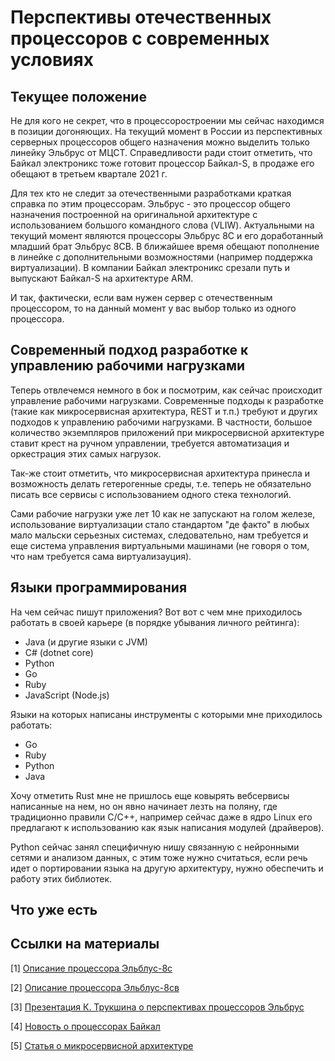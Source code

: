 # Перспективы отечественных процессоров с современных условиях

## Текущее положение
Не для кого не секрет, что в процессоростроении мы сейчас находимся в позиции догоняющих. На текущий момент в России из перспективных серверных процессоров общего назначения можно выделить только линейку Эльбрус от МЦСТ. Справедливости ради стоит отметить, что Байкал электроникс тоже готовит процессор Байкал-S, в продаже его обещают в третьем квартале 2021 г.

Для тех кто не следит за отечественными разработками краткая справка по этим процессорам. Эльбрус - это процессор общего назначения построенной на оригинальной архитектуре с использованием большого командного слова (VLIW). Актуальными на текущий момент являются процессоры Эльбрус 8С и его доработанный младший брат Эльбрус 8СВ. В ближайшее время обещают пополнение в линейке с дополнительными возможностями (например поддержка виртуализации). В компании Байкал электроникс срезали путь и выпускают Байкал-S на архитектуре ARM.

И так, фактически, если вам нужен сервер с отечественным процессором, то на данный момент у вас выбор только из одного процессора.

## Современный подход разработке к управлению рабочими нагрузками
Теперь отвлечемся немного в бок и посмотрим, как сейчас происходит управление рабочими нагрузками. Современные подходы к разработке (такие как микросервисная архитектура, REST и т.п.) требуют и других подходов к управлению рабочими нагрузками. В частности, большое количество экземпляров приложений при микросервисной архитектуре ставит крест на ручном управлении, требуется автоматизация и оркестрация этих самых нагрузок.

Так-же стоит отметить, что микросервисная архитектура принесла и возможность делать гетерогенные среды, т.е. теперь не обязательно писать все сервисы с использованием одного стека технологий.

Сами рабочие нагрузки уже лет 10 как не запускают на голом железе, использование виртуализации стало стандартом "де факто" в любых мало мальски серьезных системах, следовательно, нам требуется и еще система управления виртуальными машинами (не говоря о том, что нам требуется сама виртуализауция).

## Языки программирования
На чем сейчас пишут приложения? Вот вот с чем мне приходилось работать в своей карьере (в порядке убывания личного рейтинга):

* Java (и другие языки с JVM)
* C# (dotnet core)
* Python
* Go
* Ruby
* JavaScript (Node.js)

Языки на которых написаны инструменты с которыми мне приходилось работать:

* Go
* Ruby
* Python
* Java

Хочу отметить Rust мне не пришлось еще ковырять вебсервисы написанные на нем, но он явно начинает лезть на поляну, где традиционно правили C/C++, например сейчас даже в ядро Linux его предлагают к использованию как язык написания модулей (драйверов).

Python сейчас занял специфичную нишу связанную с нейронными сетями и анализом данных, с этим тоже нужно считаться, если речь идет о портировании языка на другую архитектуру, нужно обеспечить и работу этих библиотек.

## Что уже есть


## Ссылки на материалы
[1] [Описание процессора Эльблус-8с](http://mcst.ru/elbrus-8c)

[2] [Описание процессора Эльблус-8св](http://mcst.ru/elbrus-8sv)

[3] [Презентация К. Трукшина о перспективах процессоров Эльбрус](https://vk.com/doc503118849_575915834?hash=da97ca2ae340127304)

[4] [Новость о процессорах Байкал](https://habr.com/ru/news/t/530702/)

[5] [Статья о микросервисной архитектуре](https://ru.wikipedia.org/wiki/%D0%9C%D0%B8%D0%BA%D1%80%D0%BE%D1%81%D0%B5%D1%80%D0%B2%D0%B8%D1%81%D0%BD%D0%B0%D1%8F_%D0%B0%D1%80%D1%85%D0%B8%D1%82%D0%B5%D0%BA%D1%82%D1%83%D1%80%D0%B0)
